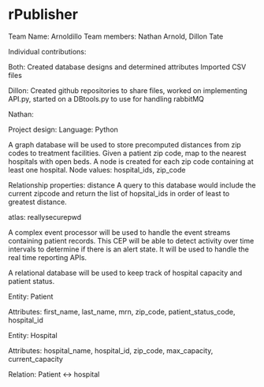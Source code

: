 # rPublisher
Team Name: Arnoldillo
Team members: Nathan Arnold, Dillon Tate

Individual contributions: 

Both:
  Created database designs and determined attributes
  Imported CSV files
  
Dillon:
  Created github repositories to share files,
  worked on implementing API.py,
  started on a DBtools.py to use for handling rabbitMQ
  
  
Nathan:


Project design:
  Language: Python
  
  A graph database will be used to store precomputed distances from zip codes to treatment facilities.
  Given a patient zip code, map to the nearest hospitals with open beds. A node is created for each zip code containing at least one hospital.
  Node values: hospital_ids, zip_code
  
  Relationship properties: distance
  A query to this database would include the current zipcode and return the list of hopsital_ids in order of least to greatest distance.
  
  atlas: reallysecurepwd
  
  A complex event processor will be used to handle the event streams containing patient records.
  This CEP will be able to detect activity over time intervals to determine if there is an alert state. It will be used to handle the real time reporting APIs.
  
  A relational database will be used to keep track of hospital capacity and patient status.
  
  Entity: Patient
    
  Attributes: first_name, last_name, mrn, zip_code, patient_status_code, hospital_id
  
  Entity: Hospital
    
  Attributes: hospital_name, hospital_id, zip_code, max_capacity, current_capacity
  
  Relation: Patient <-> hospital
